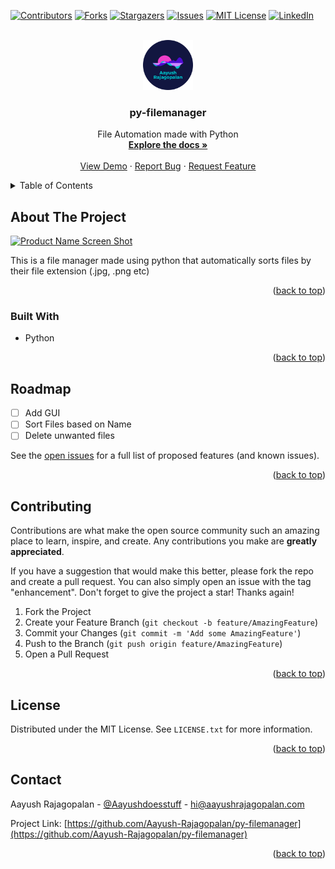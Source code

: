<div id="top"></div>

[![Contributors][contributors-shield]][contributors-url]
[![Forks][forks-shield]][forks-url]
[![Stargazers][stars-shield]][stars-url]
[![Issues][issues-shield]][issues-url]
[![MIT License][license-shield]][license-url]
[![LinkedIn][linkedin-shield]][linkedin-url]



<!-- PROJECT LOGO -->
<br />
<div align="center">
  <a href="https://github.com/Aayush-Rajagopalan/py-filemanager">
    <img src="img/logo.png" alt="Logo" width="80" height="80">
  </a>

<h3 align="center">py-filemanager</h3>

  <p align="center">
    File Automation made with Python
    <br />
    <a href="https://github.com/Aayush-Rajagopalan/py-filemanager"><strong>Explore the docs »</strong></a>
    <br />
    <br />
    <a href="https://github.com/Aayush-Rajagopalan/py-filemanager">View Demo</a>
    ·
    <a href="https://github.com/Aayush-Rajagopalan/py-filemanager/issues">Report Bug</a>
    ·
    <a href="https://github.com/Aayush-Rajagopalan/py-filemanager/issues">Request Feature</a>
  </p>
</div>



<!-- TABLE OF CONTENTS -->
<details>
  <summary>Table of Contents</summary>
  <ol>
    <li>
      <a href="#about-the-project">About The Project</a>
      <ul>
        <li><a href="#built-with">Built With</a></li>
      </ul>
    </li>
    <li>
      <a href="#getting-started">Getting Started</a>
      <ul>
        <li><a href="#prerequisites">Prerequisites</a></li>
        <li><a href="#installation">Installation</a></li>
      </ul>
    </li>
    <li><a href="#usage">Usage</a></li>
    <li><a href="#roadmap">Roadmap</a></li>
    <li><a href="#contributing">Contributing</a></li>
    <li><a href="#license">License</a></li>
    <li><a href="#contact">Contact</a></li>
    <li><a href="#acknowledgments">Acknowledgments</a></li>
  </ol>
</details>



<!-- ABOUT THE PROJECT -->
## About The Project

[![Product Name Screen Shot][product-screenshot]](https://example.com)

This is a file manager made using python that automatically sorts files by their file extension (.jpg, .png etc)

<p align="right">(<a href="#top">back to top</a>)</p>



### Built With

* Python

<p align="right">(<a href="#top">back to top</a>)</p>


## Roadmap

- [ ] Add GUI
- [ ] Sort Files based on Name
- [ ] Delete unwanted files

See the [open issues](https://github.com/Aayush-Rajagopalan/py-filemanager/issues) for a full list of proposed features (and known issues).

<p align="right">(<a href="#top">back to top</a>)</p>



<!-- CONTRIBUTING -->
## Contributing

Contributions are what make the open source community such an amazing place to learn, inspire, and create. Any contributions you make are **greatly appreciated**.

If you have a suggestion that would make this better, please fork the repo and create a pull request. You can also simply open an issue with the tag "enhancement".
Don't forget to give the project a star! Thanks again!

1. Fork the Project
2. Create your Feature Branch (`git checkout -b feature/AmazingFeature`)
3. Commit your Changes (`git commit -m 'Add some AmazingFeature'`)
4. Push to the Branch (`git push origin feature/AmazingFeature`)
5. Open a Pull Request

<p align="right">(<a href="#top">back to top</a>)</p>



<!-- LICENSE -->
## License

Distributed under the MIT License. See `LICENSE.txt` for more information.

<p align="right">(<a href="#top">back to top</a>)</p>



<!-- CONTACT -->
## Contact

Aayush Rajagopalan - [@Aayushdoesstuff](https://twitter.com/Aayushdoesstuff) - hi@aayushrajagopalan.com

Project Link: [https://github.com/Aayush-Rajagopalan/py-filemanager](https://github.com/Aayush-Rajagopalan/py-filemanager)

<p align="right">(<a href="#top">back to top</a>)</p>




<!-- MARKDOWN LINKS & IMAGES -->
<!-- https://www.markdownguide.org/basic-syntax/#reference-style-links -->
[contributors-shield]: https://img.shields.io/github/contributors/Aayush-Rajagopalan/py-filemanager.svg?style=for-the-badge
[contributors-url]: https://github.com/Aayush-Rajagopalan/py-filemanager/graphs/contributors
[forks-shield]: https://img.shields.io/github/forks/Aayush-Rajagopalan/py-filemanager.svg?style=for-the-badge
[forks-url]: https://github.com/Aayush-Rajagopalan/py-filemanager/network/members
[stars-shield]: https://img.shields.io/github/stars/Aayush-Rajagopalan/py-filemanager.svg?style=for-the-badge
[stars-url]: https://github.com/Aayush-Rajagopalan/py-filemanager/stargazers
[issues-shield]: https://img.shields.io/github/issues/Aayush-Rajagopalan/py-filemanager.svg?style=for-the-badge
[issues-url]: https://github.com/Aayush-Rajagopalan/py-filemanager/issues
[license-shield]: https://img.shields.io/github/license/Aayush-Rajagopalan/py-filemanager.svg?style=for-the-badge
[license-url]: https://github.com/Aayush-Rajagopalan/py-filemanager/blob/master/LICENSE.txt
[linkedin-shield]: https://img.shields.io/badge/-LinkedIn-black.svg?style=for-the-badge&logo=linkedin&colorB=555
[linkedin-url]: https://linkedin.com/in/linkedin_username
[product-screenshot]: https://cdn.discordapp.com/attachments/834283323450458122/992392836144181288/unknown.png